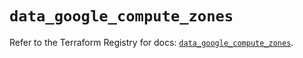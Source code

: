 # `data_google_compute_zones`

Refer to the Terraform Registry for docs: [`data_google_compute_zones`](https://registry.terraform.io/providers/hashicorp/google/5.28.0/docs/data-sources/compute_zones).
